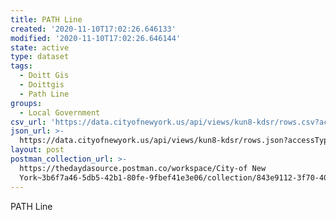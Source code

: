 ```yaml
---
title: PATH Line
created: '2020-11-10T17:02:26.646133'
modified: '2020-11-10T17:02:26.646144'
state: active
type: dataset
tags:
  - Doitt Gis
  - Doittgis
  - Path Line
groups:
  - Local Government
csv_url: 'https://data.cityofnewyork.us/api/views/kun8-kdsr/rows.csv?accessType=DOWNLOAD'
json_url: >-
  https://data.cityofnewyork.us/api/views/kun8-kdsr/rows.json?accessType=DOWNLOAD
layout: post
postman_collection_url: >-
  https://thedaydasource.postman.co/workspace/City-of New
  York~3b6f7a46-5db5-42b1-80fe-9fbef41e3e06/collection/843e9112-3f70-4053-a201-1a86db5db56b
---
```

PATH Line
